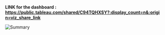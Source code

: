 **LINK for the dashboard : https://public.tableau.com/shared/C94TQHXSY?:display_count=n&:origin=viz_share_link** 

![Summary](https://github.com/Sadhana-root/Data-Analysis-Projects/assets/66070236/32d4d3be-c84c-4d54-a261-ff476c0ac96f)
